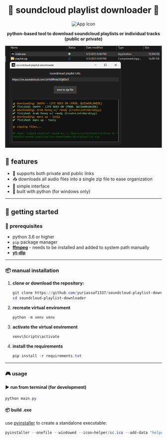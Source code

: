<h1 align="center">
  🎵 soundcloud playlist downloader 🎵
</h1>
<p align="center">
  <img src="helper/sc.ico" width="100" alt="App Icon">
</p>
<p align="center">
  <strong>python-based tool to download soundcloud playlists or individual tracks (public or private)</strong>
</p>
<p align="center">
  <img src="helper/ex.png" width="550" alt="App Icon">
</p>

## 📌 features

- 🔗 supports both private and public links
- 📥 downloads all audio files into a single zip file to ease organization
- 🧰 simple interface 
- 🐍 built with python (for windows only)

---

## 🚀 getting started

### 🔧 prerequisites

- python 3.6 or higher  
- `pip` package manager  
- **[ffmpeg](https://www.gyan.dev/ffmpeg/builds/)** - needs to be installed and added to system path manually
- **[yt-dlp](https://github.com/yt-dlp/yt-dlp)**

---

### 📦 manual installation

1. **clone or download the repository:**
    ```powershell
    git clone https://github.com/yuriassaf1337/soundcloud-playlist-downloader.git
    cd soundcloud-playlist-downloader
    ```
2. **recreate virtual enviroment**
    ```powershell
    python -m venv venv  
    ```
3. **activate the virtual enviroment**
    ```powershell
    venv\Scripts\activate
    ```
4. **install the requirements**
    ```powershell
    pip install -r requirements.txt
    ```

---

### 🎮 usage

#### ▶️ run from terminal (for development)
```powershell
python main.py
```

#### 📦 build .exe 
use [pyinstaller](https://pyinstaller.org/) to create a standalone executable:
```powershell
pyinstaller --onefile --windowed --icon=helper/sc.ico --add-data "helper/sc.ico;helper" main.py
```
